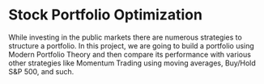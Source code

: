 # Stock Portfolio Optimization 

While investing in the public markets there are numerous strategies to structure a portfolio. In this project, we are going to build a portfolio using Modern Portfolio Theory and then compare its 
performance with various other strategies like Momentum Trading using moving averages, Buy/Hold S&P 500, and such. 
